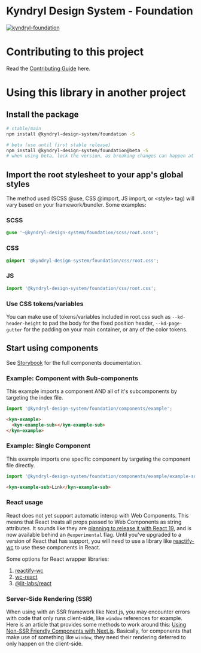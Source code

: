 # Kyndryl Design System - Foundation

[![kyndryl-foundation](https://github.com/kyndryl-design-system/foundation/actions/workflows/actions.yml/badge.svg)](https://github.com/kyndryl-design-system/foundation/actions/workflows/actions.yml)

# Contributing to this project

Read the [Contributing Guide](https://github.com/kyndryl-design-system/foundation/blob/beta/CONTRIBUTING.md) here.

# Using this library in another project

## Install the package

<!-- Note: This will not work until you have configured the enterprise package registry following the instructions above. -->

```bash
# stable/main
npm install @kyndryl-design-system/foundation -S

# beta (use until first stable release)
npm install @kyndryl-design-system/foundation@beta -S
# when using beta, lock the version, as breaking changes can happen at any time
```

## Import the root stylesheet to your app's global styles

The method used (SCSS @use, CSS @import, JS import, or &lt;style&gt; tag) will vary based on your framework/bundler. Some examples:

### SCSS

```css
@use '~@kyndryl-design-system/foundation/scss/root.scss';
```

### CSS

```css
@import '@kyndryl-design-system/foundation/css/root.css';
```

### JS

```js
import '@kyndryl-design-system/foundation/css/root.css';
```

### Use CSS tokens/variables

You can make use of tokens/variables included in root.css such as `--kd-header-height` to pad the body for the fixed position header, `--kd-page-gutter` for the padding on your main container, or any of the color tokens.

## Start using components

See [Storybook](https://kyndryl-design-system.github.io/foundation/) for the full components documentation.

### Example: Component with Sub-components

This example imports a component AND all of it's subcomponents by targeting the index file.

```js
import '@kyndryl-design-system/foundation/components/example';
```

```html
<kyn-example>
  <kyn-example-sub></kyn-example-sub>
</kyn-example>
```

### Example: Single Component

This example imports one specific component by targeting the component file directly.

```js
import '@kyndryl-design-system/foundation/components/example/example-sub';
```

```html
<kyn-example-sub>Link</kyn-example-sub>
```

### React usage

React does not yet support automatic interop with Web Components. This means that React treats all props passed to Web Components as string attributes. It sounds like they are [planning to release it with React 19](https://github.com/facebook/react/issues/11347#issuecomment-988970952), and is now available behind an `@experimental` flag. Until you've upgraded to a version of React that has support, you will need to use a library like [reactify-wc](https://www.npmjs.com/package/reactify-wc) to use these components in React.

Some options for React wrapper libraries:

1. [reactify-wc](https://www.npmjs.com/package/reactify-wc)
2. [wc-react](https://www.npmjs.com/package/wc-react)
3. [@lit-labs/react](https://www.npmjs.com/package/@lit-labs/react)

### Server-Side Rendering (SSR)

When using with an SSR framework like Next.js, you may encounter errors with code that only runs client-side, like `window` references for example. Here is an article that provides some methods to work around this: [Using Non-SSR Friendly Components with Next.js](https://blog.bitsrc.io/using-non-ssr-friendly-components-with-next-js-916f38e8992c). Basically, for components that make use of something like `window`, they need their rendering deferred to only happen on the client-side.

